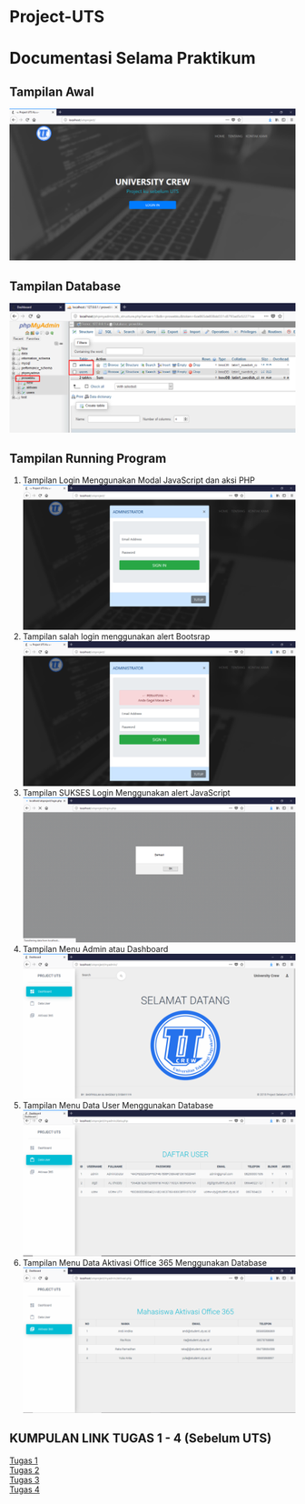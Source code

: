 # Project-UTS
# Documentasi Selama Praktikum

## Tampilan Awal

![1](https://github.com/algzl17/Project-UTS/blob/master/screenshot/1.png)

## Tampilan Database

![prev](https://github.com/algzl17/Project-UTS/blob/master/database/database.png)

## Tampilan Running Program

1. Tampilan Login Menggunakan Modal JavaScript dan aksi PHP
![2](https://github.com/algzl17/Project-UTS/blob/master/screenshot/2.png) <br>
2. Tampilan salah login menggunakan alert Bootsrap
![3](https://github.com/algzl17/Project-UTS/blob/master/screenshot/3.png)<br>
3. Tampilan SUKSES Login Menggunakan alert JavaScript
![4](https://github.com/algzl17/Project-UTS/blob/master/screenshot/4.png)<br>
4. Tampilan Menu Admin atau Dashboard
![5](https://github.com/algzl17/Project-UTS/blob/master/screenshot/5.png)<br>
5. Tampilan Menu Data User Menggunakan Database
![6](https://github.com/algzl17/Project-UTS/blob/master/screenshot/6.png)<br>
6. Tampilan Menu Data Aktivasi Office 365 Menggunakan Database
![7](https://github.com/algzl17/Project-UTS/blob/master/screenshot/7.png)

## KUMPULAN LINK TUGAS 1 - 4 (Sebelum UTS)
[Tugas 1](https://github.com/algzl17/HTML5)<br>
[Tugas 2](https://github.com/algzl17/Form-Login-CSS-Bootstrap4)<br>
[Tugas 3](https://github.com/algzl17/Membuat-Aksi-dengan-JavaScript)<br>
[Tugas 4](https://github.com/algzl17/PHP-Fundamental)

